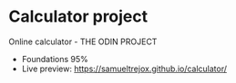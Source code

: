 # Calculator project

Online calculator - THE ODIN PROJECT
- Foundations 95%
- Live preview: https://samueltrejox.github.io/calculator/
